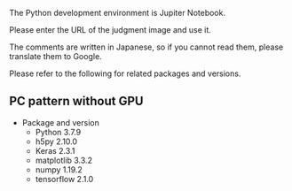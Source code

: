 The Python development environment is Jupiter Notebook.

Please enter the URL of the judgment image and use it.

The comments are written in Japanese, so if you cannot read them, please translate them to Google.

Please refer to the following for related packages and versions.

## PC pattern without GPU

- Package and version
    - Python                  3.7.9
    - h5py                    2.10.0
    - Keras                   2.3.1
    - matplotlib              3.3.2
    - numpy                   1.19.2
    - tensorflow              2.1.0
